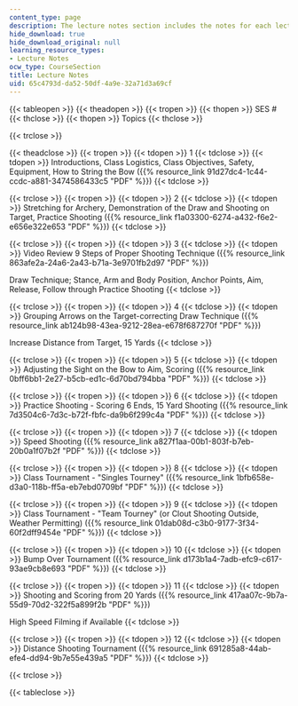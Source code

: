 ```yaml
---
content_type: page
description: The lecture notes section includes the notes for each lecture session.
hide_download: true
hide_download_original: null
learning_resource_types:
- Lecture Notes
ocw_type: CourseSection
title: Lecture Notes
uid: 65c4793d-da52-50df-4a9e-32a71d3a69cf
---
```


{{< tableopen >}}
{{< theadopen >}}
{{< tropen >}}
{{< thopen >}}
SES #
{{< thclose >}}
{{< thopen >}}
Topics
{{< thclose >}}

{{< trclose >}}

{{< theadclose >}}
{{< tropen >}}
{{< tdopen >}}
1
{{< tdclose >}}
{{< tdopen >}}
Introductions, Class Logistics, Class Objectives, Safety, Equipment, How to String the Bow ({{% resource_link 91d27dc4-1c44-ccdc-a881-3474586433c5 "PDF" %}})
{{< tdclose >}}

{{< trclose >}}
{{< tropen >}}
{{< tdopen >}}
2
{{< tdclose >}}
{{< tdopen >}}
Stretching for Archery, Demonstration of the Draw and Shooting on Target, Practice Shooting ({{% resource_link f1a03300-6274-a432-f6e2-e656e322e653 "PDF" %}})
{{< tdclose >}}

{{< trclose >}}
{{< tropen >}}
{{< tdopen >}}
3
{{< tdclose >}}
{{< tdopen >}}
Video Review 9 Steps of Proper Shooting Technique ({{% resource_link 863afe2a-24a6-2a43-b71a-3e9701fb2d97 "PDF" %}})  
  
Draw Technique; Stance, Arm and Body Position, Anchor Points, Aim, Release, Follow through Practice Shooting
{{< tdclose >}}

{{< trclose >}}
{{< tropen >}}
{{< tdopen >}}
4
{{< tdclose >}}
{{< tdopen >}}
Grouping Arrows on the Target-correcting Draw Technique ({{% resource_link ab124b98-43ea-9212-28ea-e678f687270f "PDF" %}})  
  
Increase Distance from Target, 15 Yards
{{< tdclose >}}

{{< trclose >}}
{{< tropen >}}
{{< tdopen >}}
5
{{< tdclose >}}
{{< tdopen >}}
Adjusting the Sight on the Bow to Aim, Scoring ({{% resource_link 0bff6bb1-2e27-b5cb-ed1c-6d70bd794bba "PDF" %}})
{{< tdclose >}}

{{< trclose >}}
{{< tropen >}}
{{< tdopen >}}
6
{{< tdclose >}}
{{< tdopen >}}
Practice Shooting - Scoring 6 Ends, 15 Yard Shooting ({{% resource_link 7d3504c6-7d3c-b72f-fbfc-da9b6f299c4a "PDF" %}})
{{< tdclose >}}

{{< trclose >}}
{{< tropen >}}
{{< tdopen >}}
7
{{< tdclose >}}
{{< tdopen >}}
Speed Shooting ({{% resource_link a827f1aa-00b1-803f-b7eb-20b0a1f07b2f "PDF" %}})
{{< tdclose >}}

{{< trclose >}}
{{< tropen >}}
{{< tdopen >}}
8
{{< tdclose >}}
{{< tdopen >}}
Class Tournament - "Singles Tourney" ({{% resource_link 1bfb658e-d3a0-118b-ff5a-eb7ebd0709bf "PDF" %}})
{{< tdclose >}}

{{< trclose >}}
{{< tropen >}}
{{< tdopen >}}
9
{{< tdclose >}}
{{< tdopen >}}
Class Tournament - "Team Tourney" (or Clout Shooting Outside, Weather Permitting) ({{% resource_link 01dab08d-c3b0-9177-3f34-60f2dff9454e "PDF" %}})
{{< tdclose >}}

{{< trclose >}}
{{< tropen >}}
{{< tdopen >}}
10
{{< tdclose >}}
{{< tdopen >}}
Bump Over Tournament ({{% resource_link d173b1a4-7adb-efc9-c617-93ae9cb8e693 "PDF" %}})
{{< tdclose >}}

{{< trclose >}}
{{< tropen >}}
{{< tdopen >}}
11
{{< tdclose >}}
{{< tdopen >}}
Shooting and Scoring from 20 Yards ({{% resource_link 417aa07c-9b7a-55d9-70d2-322f5a899f2b "PDF" %}})  
  
High Speed Filming if Available
{{< tdclose >}}

{{< trclose >}}
{{< tropen >}}
{{< tdopen >}}
12
{{< tdclose >}}
{{< tdopen >}}
Distance Shooting Tournament ({{% resource_link 691285a8-44ab-efe4-dd94-9b7e55e439a5 "PDF" %}})
{{< tdclose >}}

{{< trclose >}}

{{< tableclose >}}